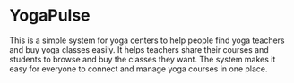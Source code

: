 # YogaPulse

This is a simple system for yoga centers to help people find yoga teachers and buy yoga classes easily. It helps teachers share their courses and students to browse and buy the classes they want.  The system makes it easy for everyone to connect and manage yoga courses in one place.
